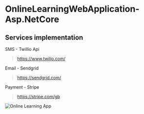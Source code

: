 # OnlineLearningWebApplication-Asp.NetCore

## Services implementation
 
  SMS - Twillio Api
 > https://www.twilio.com/
  
  Email - Sendgrid  
 > https://sendgrid.com/
  
  Payment - Stripe
 > https://stripe.com/gb

  ![Online Learning App](https://user-images.githubusercontent.com/33688458/85856376-5af0cd80-b7d1-11ea-8400-0eaaa7963daf.png)
